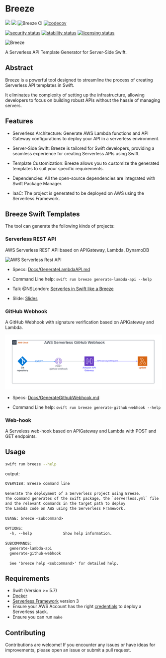 # Breeze
[![](https://img.shields.io/endpoint?url=https%3A%2F%2Fswiftpackageindex.com%2Fapi%2Fpackages%2Fswift-sprinter%2FBreeze%2Fbadge%3Ftype%3Dswift-versions)](https://swiftpackageindex.com/swift-sprinter/Breeze) [![](https://img.shields.io/endpoint?url=https%3A%2F%2Fswiftpackageindex.com%2Fapi%2Fpackages%2Fswift-sprinter%2FBreeze%2Fbadge%3Ftype%3Dplatforms)](https://swiftpackageindex.com/swift-sprinter/Breeze) ![Breeze CI](https://github.com/swift-sprinter/Breeze/actions/workflows/swift-test.yml/badge.svg) [![codecov](https://codecov.io/gh/swift-sprinter/Breeze/branch/main/graph/badge.svg?token=PJR7YGBSQ0)](https://codecov.io/gh/swift-sprinter/Breeze)

[![security status](https://www.meterian.io/badge/gh/swift-sprinter/Breeze/security?branch=main)](https://www.meterian.io/report/gh/swift-sprinter/Breeze)
[![stability status](https://www.meterian.io/badge/gh/swift-sprinter/Breeze/stability?branch=main)](https://www.meterian.io/report/gh/swift-sprinter/Breeze)
[![licensing status](https://www.meterian.io/badge/gh/swift-sprinter/Breeze/licensing?branch=main)](https://www.meterian.io/report/gh/swift-sprinter/Breeze)

![Breeze](logo.png)

A Serverless API Template Generator for Server-Side Swift.

## Abstract

Breeze is a powerful tool designed to streamline the process of creating Serverless API templates in Swift.

It eliminates the complexity of setting up the infrastructure, allowing developers to focus on building robust APIs without the hassle of managing servers.

## Features

- Serverless Architecture: Generate AWS Lambda functions and API Gateway configurations to deploy your API in a serverless environment.

- Server-Side Swift: Breeze is tailored for Swift developers, providing a seamless experience for creating Serverless APIs using Swift.

- Template Customization: Breeze allows you to customize the generated templates to suit your specific requirements.

- Dependencies: All the open-source dependencies are integrated with Swift Package Manager.

- IaaC: The project is generated to be deployed on AWS using the Serverless Framework.

## Breeze Swift Templates

The tool can generate the following kinds of projects:

### Serverless REST API
AWS Serverless REST API based on APIGateway, Lambda, DynamoDB

![AWS Serverless Rest API](/images/AWS-Serverless-REST-API.svg)

- Specs: [Docs/GenerateLambdaAPI.md](Docs/GenerateLambdaAPI.md)

- Command Line help: `swift run breeze generate-lambda-api --help`

- Talk @NSLondon: [Serverles in Swift like a Breeze](https://youtu.be/D4qSv_fhQIo?si=WnsTlYbUjHs9DYHF)

- Slide: [Slides](https://www.slideshare.net/AndreaScuderi6/serverless-in-swift-like-a-breeze)

### GitHub Webhook

A GitHub Webhook with signature verification based on APIGateway and Lambda.

![AWS Serverless Github Webhook](/images/AWS-Serverless-Github-Webhook.svg)

- Specs: [Docs/GenerateGithubWebhook.md](Docs/GenerateGithubWebhook.md)

- Command Line help: `swift run breeze generate-github-webhook --help`

### Web-hook

A Serveless web-hook based on APIGateway and Lambda with POST and GET endpoints.

## Usage

```bash
swift run breeze --help
```

output:

```
OVERVIEW: Breeze command line

Generate the deployment of a Serverless project using Breeze.
The command generates of the swift package, the `serverless.yml` file and the relevant commands in the target path to deploy
the Lambda code on AWS using the Serverless Framework.

USAGE: breeze <subcommand>

OPTIONS:
  -h, --help              Show help information.

SUBCOMMANDS:
  generate-lambda-api
  generate-github-webhook

  See 'breeze help <subcommand>' for detailed help.
```

## Requirements

- Swift (Version >= 5.7)
- [Docker](https://docs.docker.com/install/)
- [Serverless Framework](https://www.serverless.com/framework/docs/getting-started/) version 3
- Ensure your AWS Account has the right [credentials](https://www.serverless.com/framework/docs/providers/aws/guide/credentials/) to deploy a Serverless stack.
- Ensure you can run `make`

## Contributing

Contributions are welcome! If you encounter any issues or have ideas for improvements, please open an issue or submit a pull request.



